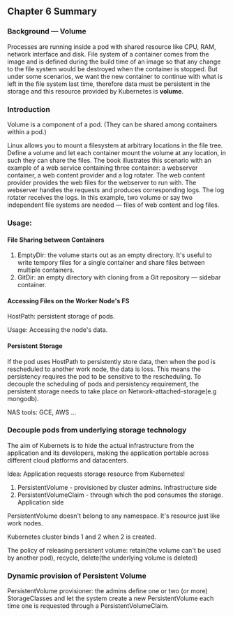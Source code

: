 ## Chapter 6 Summary

### Background — Volume

Processes are running inside a pod with shared resource like CPU, RAM, network interface and disk. File system of a container comes from the image and is defined during the build time of an image so that any change to the file system would be destroyed when the container is stopped. But under some scenarios, we want the new container to continue with what is left in the file system last time, therefore data must be persistent in the storage and this resource provided by Kubernetes is **volume**.

### Introduction

Volume is a component of a pod. (They can be shared among containers within a pod.)

Linux allows you to mount a filesystem at arbitrary locations in the file tree. Define a volume and let each container mount the volume at any location, in such they can share the files. The book illustrates this scenario with an example of a web service containing three container: a webserver container, a web content provider and a log rotater. The web content provider provides the web files for the webserver to run with. The webserver handles the requests and produces corresponding logs. The log rotater receives the logs. In this example, two volume or say two independent file systems are needed — files of web content and log files. 

### Usage:

#### File Sharing between Containers

1. EmptyDir: the volume starts out as an empty directory. It's useful to write tempory files for a single container and share files between multiple containers. 
2. GitDir: an empty directory with cloning from a Git repository — sidebar container. 

#### Accessing Files on the Worker Node's FS

HostPath: persistent storage of pods. 

Usage: Accessing the node's data. 

#### Persistent Storage

If the pod uses HostPath to persistently store data, then when the pod is rescheduled to another work node, the data is loss. This means the persistency requires the pod to be sensitive to the rescheduling. To decouple the scheduling of pods and persistency requirement, the persistent storage needs to take place on Network-attached-storage(e.g mongodb). 

NAS tools: GCE, AWS … 

### Decouple pods from underlying storage technology

The aim of Kubernets is to hide the actual infrastructure from the application and its developers, making the application portable across different cloud platforms and datacenters. 

Idea: Application requests storage resource from Kubernetes! 

1. PersistentVolume - provisioned by cluster admins. Infrastructure side
2. PersistentVolumeClaim - through which the pod consumes the storage.  Application side

PersistentVolume doesn't belong to any namespace. It's resource just like work nodes. 

Kubernetes cluster binds 1 and 2 when 2 is created. 

The policy of releasing persistent volume: retain(the volume can't be used by another pod), recycle, delete(the underlying volume is deleted)

### Dynamic provision of Persistent Volume

PersistentVolume provisioner: the admins define one or two (or more) StorageClasses and let the system create a new PersistentVolume each time one is requested through a PersistentVolumeClaim.



